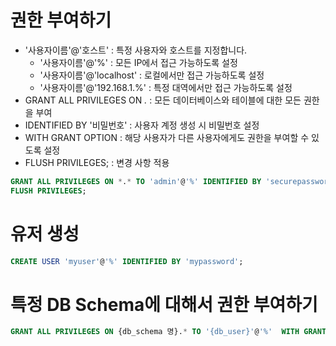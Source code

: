 # 권한 부여하기 

- '사용자이름'@'호스트' : 특정 사용자와 호스트를 지정합니다.
   - '사용자이름'@'%' : 모든 IP에서 접근 가능하도록 설정
   - '사용자이름'@'localhost' : 로컬에서만 접근 가능하도록 설정
   - '사용자이름'@'192.168.1.%' : 특정 대역에서만 접근 가능하도록 설정
- GRANT ALL PRIVILEGES ON *.* : 모든 데이터베이스와 테이블에 대한 모든 권한을 부여
- IDENTIFIED BY '비밀번호' : 사용자 계정 생성 시 비밀번호 설정
- WITH GRANT OPTION : 해당 사용자가 다른 사용자에게도 권한을 부여할 수 있도록 설정
- FLUSH PRIVILEGES; : 변경 사항 적용

```sql 
GRANT ALL PRIVILEGES ON *.* TO 'admin'@'%' IDENTIFIED BY 'securepassword' WITH GRANT OPTION;
FLUSH PRIVILEGES;
```

# 유저 생성 

```sql
CREATE USER 'myuser'@'%' IDENTIFIED BY 'mypassword';
```


# 특정 DB Schema에 대해서 권한 부여하기 

```sql
GRANT ALL PRIVILEGES ON {db_schema 명}.* TO '{db_user}'@'%'  WITH GRANT OPTION
```
